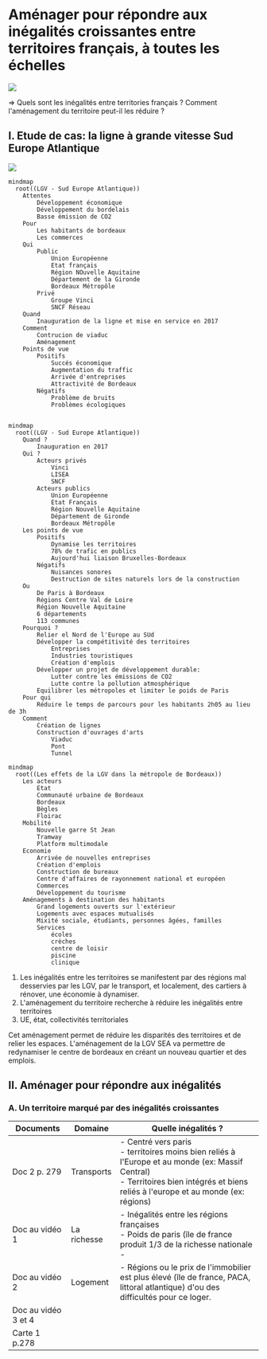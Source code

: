 # Aménager pour répondre aux inégalités croissantes entre territoires français, à toutes les échelles

![](../../../../assets/scans/2025-jan-30-1.png)

=> Quels sont les inégalités entre territories français ? Comment l'aménagement du territoire peut-il les réduire ?

## I. Etude de cas: la ligne à grande vitesse Sud Europe Atlantique

![](../../../../assets/scans/2025-jan-30-2.png)

```mermaid
mindmap
  root((LGV - Sud Europe Atlantique))
    Attentes
        Développement économique
        Développement du bordelais
        Basse émission de CO2
    Pour
        Les habitants de bordeaux
        Les commerces
    Qui
        Public
            Union Européenne
            Etat français
            Région NOuvelle Aquitaine
            Département de la Gironde
            Bordeaux Métropôle
        Privé
            Groupe Vinci
            SNCF Réseau
    Quand
        Inauguration de la ligne et mise en service en 2017
    Comment
        Contrucion de viaduc
        Aménagement
    Points de vue
        Positifs
            Succés économique
            Augmentation du traffic
            Arrivée d'entreprises
            Attractivité de Bordeaux
        Négatifs
            Problème de bruits
            Problèmes écologiques
    
```

```mermaid
mindmap
  root((LGV - Sud Europe Atlantique))
    Quand ?
        Inauguration en 2017
    Qui ?
        Acteurs privés
            Vinci
            LISEA
            SNCF
        Acteurs publics
            Union Européenne
            Etat Français
            Région Nouvelle Aquitaine
            Département de Gironde
            Bordeaux Métropôle
    Les points de vue
        Positifs
            Dynamise les territoires
            78% de trafic en publics
            Aujourd'hui liaison Bruxelles-Bordeaux
        Négatifs
            Nuisances sonores
            Destruction de sites naturels lors de la construction
    Ou
        De Paris à Bordeaux
        Régions Centre Val de Loire
        Région Nouvelle Aquitaine
        6 départements
        113 communes
    Pourquoi ?
        Relier el Nord de l'Europe au SUd
        Développer la compétitivité des territoires
            Entreprises
            Industries touristiques
            Création d'emplois
        Développer un projet de développement durable:
            Lutter contre les émissions de CO2
            Lutte contre la pollution atmosphérique
        Equilibrer les métropoles et limiter le poids de Paris
    Pour qui
        Réduire le temps de parcours pour les habitants 2h05 au lieu de 3h
    Comment
        Création de lignes
        Construction d'ouvrages d'arts
            Viaduc
            Pont
            Tunnel
```


```mermaid
mindmap
  root((Les effets de la LGV dans la métropole de Bordeaux))
    Les acteurs
        Etat
        Communauté urbaine de Bordeaux
        Bordeaux
        Bègles
        Floirac
    Mobilité
        Nouvelle garre St Jean
        Tramway
        Platform multimodale
    Economie
        Arrivée de nouvelles entreprises
        Création d'emplois
        Construction de bureaux
        Centre d'affaires de rayonnement national et européen
        Commerces
        Développement du tourisme
    Aménagements à destination des habitants
        Grand logements ouverts sur l'extérieur
        Logements avec espaces mutualisés
        Mixité sociale, étudiants, personnes âgées, familles
        Services
            écoles
            crèches
            centre de loisir
            piscine
            clinique
```



1) Les inégalités entre les territoires se manifestent par des régions mal desservies par les LGV, par le transport, et localement, des cartiers à rénover, une économie à dynamiser.
2) L'aménagement du territoire recherche à réduire les inégalités entre territoires
3) UE, état, collectivités territoriales

Cet aménagement permet de réduire les disparités des territoires et de relier les espaces. 
L'aménagement de la LGV SEA va permettre de redynamiser le centre de bordeaux en créant
un nouveau quartier et des emplois.

## II. Aménager pour répondre aux inégalités
### A. Un territoire marqué par des inégalités croissantes


| Documents           | Domaine     | Quelle inégalités ?                                                                                                                                                                      |
|---------------------|-------------|------------------------------------------------------------------------------------------------------------------------------------------------------------------------------------------|
| Doc 2 p. 279        | Transports  | - Centré vers paris<br/>- territoires moins bien reliés à l'Europe et au monde (ex: Massif Central)<br/>- Territoires bien intégrés et biens reliés à l'europe et au monde (ex: régions) |
| Doc au vidéo 1      | La richesse | - Inégalités entre les régions françaises<br/>- Poids de paris (île de france produit 1/3 de la richesse nationale<br/>-                                                                 |
| Doc au vidéo 2      | Logement    | - Régions ou le prix de l'immobilier est plus élevé (île de france, PACA, littoral atlantique) d'ou des difficultés pour ce loger.                                                       |
| Doc au vidéo 3 et 4 |             |                                                                                                                                                                                          |
| Carte 1 p.278       |             |                                                                                                                                                                                          |